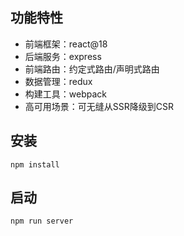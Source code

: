 ## 功能特性
- 前端框架：react@18
- 后端服务：express
- 前端路由：约定式路由/声明式路由
- 数据管理：redux
- 构建工具：webpack
- 高可用场景：可无缝从SSR降级到CSR
  
## 安装
```
npm install
```
## 启动

``` 
npm run server
```

